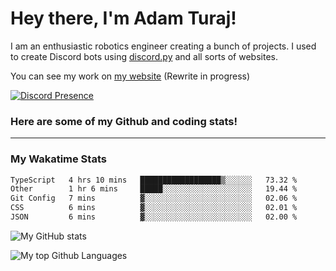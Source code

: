 # Hey there, I'm Adam Turaj!

I am an enthusiastic robotics engineer creating a bunch of projects. I used to create Discord bots using [discord.py](https://github.com/Rapptz/discord.py) and all sorts of websites.

You can see my work on [my website](https://adamturaj.com) (Rewrite in progress)

[![Discord Presence](https://lanyard.cnrad.dev/api/374147012599218176)](https://discord.com/users/374147012599218176)

### Here are some of my Github and coding stats!

---
### My Wakatime Stats
<!--START_SECTION:waka-->

```txt
TypeScript   4 hrs 10 mins   ██████████████████▒░░░░░░   73.32 %
Other        1 hr 6 mins     █████░░░░░░░░░░░░░░░░░░░░   19.44 %
Git Config   7 mins          ▓░░░░░░░░░░░░░░░░░░░░░░░░   02.06 %
CSS          6 mins          ▓░░░░░░░░░░░░░░░░░░░░░░░░   02.01 %
JSON         6 mins          ▓░░░░░░░░░░░░░░░░░░░░░░░░   02.00 %
```

<!--END_SECTION:waka-->

![My GitHub stats](https://github-readme-stats.vercel.app/api?username=AdamTuraj&count_private=true&theme=dark)

![My top Github Languages](https://github-readme-stats.vercel.app/api/top-langs/?username=AdamTuraj&layout=compact&count_private=true&theme=dark)

